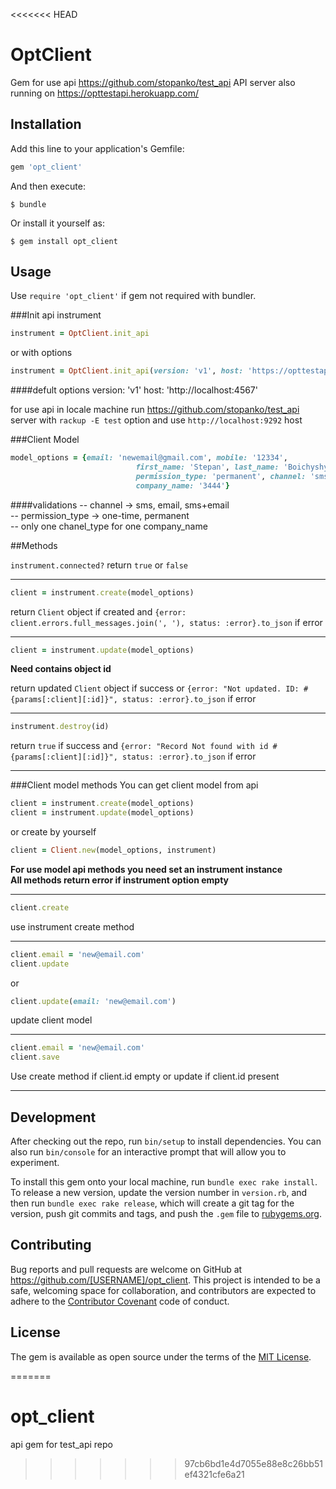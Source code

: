 <<<<<<< HEAD
# OptClient

Gem for use api https://github.com/stopanko/test_api
API server also running on https://opttestapi.herokuapp.com/

## Installation

Add this line to your application's Gemfile:

```ruby
gem 'opt_client'
```

And then execute:

    $ bundle

Or install it yourself as:

    $ gem install opt_client

## Usage

Use `require 'opt_client'` if gem not required with bundler.

###Init api instrument
```ruby
instrument = OptClient.init_api
```
or with options
```ruby
instrument = OptClient.init_api(version: 'v1', host: 'https://opttestapi.herokuapp.com/')
```


####defult options
    version: 'v1'
    host: 'http://localhost:4567'


for use api in locale machine run https://github.com/stopanko/test_api server with `rackup -E test` option and use `http://localhost:9292` host

###Client Model
```ruby
model_options = {email: 'newemail@gmail.com', mobile: '12334',
                            first_name: 'Stepan', last_name: 'Boichyshyn',
                            permission_type: 'permanent', channel: 'sms',
                            company_name: '3444'}
```
####validations
-- channel -> sms, email, sms+email <br>
-- permission_type -> one-time, permanent <br>
-- only one chanel_type for one company_name <br>

##Methods

`instrument.connected?` return `true` or `false`

----
```ruby
client = instrument.create(model_options)
```

return `Client` object if created and `{error: client.errors.full_messages.join(', '), status: :error}.to_json` if error

----

```ruby
client = instrument.update(model_options)
```
<b>Need contains object id</b>

return updated `Client` object if success or `{error: "Not updated. ID: #{params[:client][:id]}", status: :error}.to_json` if error

----

```ruby
instrument.destroy(id)
```

return `true` if success and `{error: "Record Not found with id #{params[:client][:id]}", status: :error}.to_json` if error

----

###Client model methods
You can get client model from api

```ruby
client = instrument.create(model_options)
client = instrument.update(model_options)
```
or create by yourself

```ruby
client = Client.new(model_options, instrument)
```
<b> For use model api methods you need set an instrument instance</b> <br>
<b> All methods return error if instrument option empty</b>

----

```ruby
client.create
```
use instrument create method

----

```ruby
client.email = 'new@email.com'
client.update
```
or

```ruby
client.update(email: 'new@email.com')
```
update client model

----

```ruby
client.email = 'new@email.com'
client.save
```
Use create method if client.id empty or update if client.id present

----


## Development

After checking out the repo, run `bin/setup` to install dependencies. You can also run `bin/console` for an interactive prompt that will allow you to experiment.

To install this gem onto your local machine, run `bundle exec rake install`. To release a new version, update the version number in `version.rb`, and then run `bundle exec rake release`, which will create a git tag for the version, push git commits and tags, and push the `.gem` file to [rubygems.org](https://rubygems.org).

## Contributing

Bug reports and pull requests are welcome on GitHub at https://github.com/[USERNAME]/opt_client. This project is intended to be a safe, welcoming space for collaboration, and contributors are expected to adhere to the [Contributor Covenant](contributor-covenant.org) code of conduct.


## License

The gem is available as open source under the terms of the [MIT License](http://opensource.org/licenses/MIT).

=======
# opt_client
api gem for test_api repo
>>>>>>> 97cb6bd1e4d7055e88e8c26bb51ef4321cfe6a21
